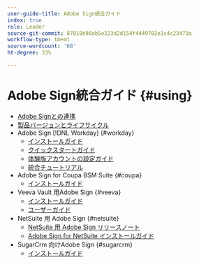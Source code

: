 ```yaml
---
user-guide-title: Adobe Sign統合ガイド
index: true
role: Leader
source-git-commit: 87818d90ab5e223d2d154f4449702e1c4c23473a
workflow-type: tm+mt
source-wordcount: '68'
ht-degree: 33%

---
```



# Adobe Sign統合ガイド {#using}

+ [Adobe Signとの連携](home.md)
+ [製品バージョンとライフサイクル](versions.md)
+ Adobe Sign [!DNL Workday] {#workday}
   + [インストールガイド](workday/install.md)
   + [クイックスタートガイド](workday/quick-start.md)
   + [体験版アカウントの設定ガイド](workday/trial-install.md)
   + [統合チュートリアル](workday/tutorial-video.md)
+ Adobe Sign for Coupa BSM Suite {#coupa}
   + [インストールガイド](coupa/install.md)
+ Veeva Vault 用Adobe Sign {#veeva}
   + [インストールガイド](veeva/install.md)
   + [ユーザーガイド](veeva/user.md)
+ NetSuite 用 Adobe Sign {#netsuite}
   + [NetSuite 用 Adobe Sign リリースノート](netsuite/release-notes.md)
   + [Adobe Sign for NetSuite インストールガイド](netsuite/install.md)
+ SugarCrm 向けAdobe Sign {#sugarcrm}
   + [インストールガイド](sugarcrm/install.md)

